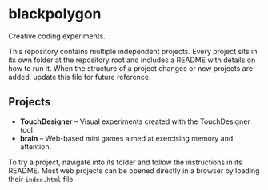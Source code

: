# blackpolygon

Creative coding experiments.

This repository contains multiple independent projects. Every project sits in its own folder at the repository root and includes a README with details on how to run it. When the structure of a project changes or new projects are added, update this file for future reference.

## Projects

- **TouchDesigner** – Visual experiments created with the TouchDesigner tool.
- **brain** – Web-based mini games aimed at exercising memory and attention.

To try a project, navigate into its folder and follow the instructions in its README. Most web projects can be opened directly in a browser by loading their `index.html` file.
